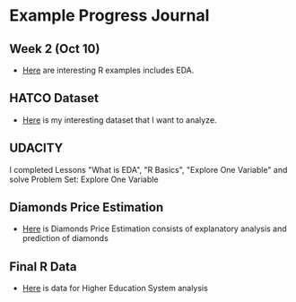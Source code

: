 # Example Progress Journal

## Week 2 (Oct 10)

+ [Here](files/Interesting_R_Examples) are interesting R examples includes EDA.

## HATCO Dataset 

+ [Here](files/Homework2.html) is my interesting dataset that I want to analyze. 

## UDACITY

I completed Lessons "What is EDA", "R Basics", "Explore One Variable" and solve Problem Set: Explore One Variable


## Diamonds Price Estimation
+ [Here](files/Diamonds.html) is Diamonds Price Estimation consists of explanatory analysis and prediction of diamonds


## Final R Data
+ [Here](Final_R.RData) is data for Higher Education System analysis